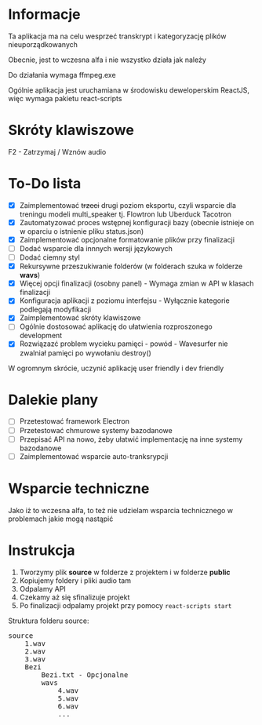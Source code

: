 # Informacje
Ta aplikacja ma na celu wesprzeć transkrypt i kategoryzację plików nieuporządkowanych

Obecnie, jest to wczesna alfa i nie wszystko działa jak należy

Do działania wymaga ffmpeg.exe

Ogólnie aplikacja jest uruchamiana w środowisku deweloperskim ReactJS, więc wymaga pakietu react-scripts

# Skróty klawiszowe
F2 - Zatrzymaj / Wznów audio

# To-Do lista
- [x] Zaimplementować ~~trzeci~~ drugi poziom eksportu, czyli wsparcie dla treningu modeli multi_speaker tj. Flowtron lub Uberduck Tacotron
- [x] Zautomatyzować proces wstępnej konfiguracji bazy (obecnie istnieje on w oparciu o istnienie pliku status.json)
- [x] Zaimplementować opcjonalne formatowanie plików przy finalizacji
- [ ] Dodać wsparcie dla innnych wersji językowych
- [ ] Dodać ciemny styl
- [x] Rekursywne przeszukiwanie folderów (w folderach szuka w folderze **wavs**)
- [x] Więcej opcji finalizacji (osobny panel) - Wymaga zmian w API w klasach finalizacji
- [x] Konfiguracja aplikacji z poziomu interfejsu - Wyłącznie kategorie podlegają modyfikacji
- [x] Zaimplementować skróty klawiszowe
- [ ] Ogólnie dostosować aplikację do ułatwienia rozproszonego development
- [x] Rozwiązazć problem wycieku pamięci - powód - Wavesurfer nie zwalniał pamięci po wywołaniu destroy()

W ogromnym skrócie, uczynić aplikację user friendly i dev friendly

# Dalekie plany
- [ ] Przetestować framework Electron
- [ ] Przetestować chmurowe systemy bazodanowe
- [ ] Przepisać API na nowo, żeby ułatwić implementację na inne systemy bazodanowe
- [ ] Zaimplementować wsparcie auto-tranksrypcji

# Wsparcie techniczne
Jako iż to wczesna alfa, to też nie udzielam wsparcia technicznego w problemach jakie mogą nastąpić

# Instrukcja
1. Tworzymy plik **source** w folderze z projektem i w folderze **public**
2. Kopiujemy foldery i pliki audio tam
3. Odpalamy API
4. Czekamy aż się sfinalizuje projekt
5. Po finalizacji odpalamy projekt przy pomocy `react-scripts start`

Struktura folderu source:
<pre>source
    1.wav
    2.wav
    3.wav
    Bezi
        Bezi.txt - Opcjonalne
        wavs
            4.wav
            5.wav
            6.wav
            ...
</pre>
